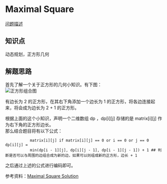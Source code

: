 # Maximal Square

[问题描述](https://leetcode.com/problems/maximal-square/description/)

## 知识点

动态规划，正方形几何

## 解题思路

首先了解一个关于正方形的几何小知识。有下图：  
![正方形组合图](https://bingzhong-project.gitee.io/public/pictures/正方形组合图.png)

有边长为 2 的正方形，在其右下角添加一个边长为 1 的正方形，将各边连接起来，将会成为边长为 2 + 1 的正方形。

根据上面的这个小知识，声明一个二维数组 dp ，dp[i][j] 存储的是 matrix[i][j] 作为右下角的正方形边长。  
那么结合题目将有以下公式：

```
           matrix[i][j] if matrix[i][j] == 0 or i == 0 or j == 0
dp[i][j] =
           min(dp[i - 1][j], dp[i][j - 1], dp[i - 1][j - 1]) + 1 ## 判断是否可以与周围的边组合成为新的边，如果可以则组成新的正方形，边长 + 1
```

之后通过上述的公式进行编码即可。

参考资料：[Maximal Square Solution](https://leetcode.com/articles/maximal-square/#)
